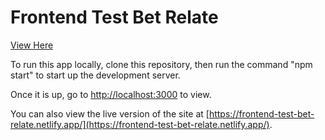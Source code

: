 # Frontend Test Bet Relate

[View Here](https://frontend-test-bet-relate.netlify.app/)

To run this app locally, clone this repository, then run the command "npm start" to start up the development server.

Once it is up, go to [http://localhost:3000](http://localhost:3000) to view.

You can also view the live version of the site at [https://frontend-test-bet-relate.netlify.app/](https://frontend-test-bet-relate.netlify.app/).
